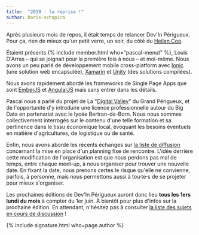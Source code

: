```yaml
---
title:  "2019 : la reprise !"
author: boris-schapira
---
```


Après plusieurs mois de repos, il était temps de relancer Dev'In Périgueux. Pour ça, rien de mieux qu'un petit verre, un soir, du côté du [Heilan Coo](https://goo.gl/maps/k5ZHkELMGkr).

Étaient présents {% include member.html who="pascal-menut" %}, Louis D'Arras – qui se joignait pour la première fois à nous – et moi-même. Nous avons un peu parlé de développement mobile cross-platform avec [Ionic](https://ionicframework.com/) (une solution web encapsulée), [Xamarin](https://visualstudio.microsoft.com/xamarin/) et [Unity](https://unity3d.com/learn/tutorials/topics/mobile-touch/mobile-development) (des solutions compilées). 

Nous avons rapidement abordé les frameworks de <span lang="en">Single Page Apps</span> que sont [EmberJS](https://emberjs.com/) et [AngularJS](https://angularjs.org/) mais sans entrer dans les détails.

Pascal nous a parlé du projet de La "[Digital Valley](https://www.entreprendre-agglo-perigueux.com/2017_p-607/digital-valley-la-transformation-numerique-a-portee-de-main_p-617)" du Grand Périgueux, et de l'opportunité d'y introduire une licence professionnelle autour du Big Data en partenariat avec le lycée Bertran-de-Born. Nous nous sommes collectivement interrogés sur le contenu d'une telle formation et sa pertinence dans le tissu économique local, évoquant les besoins éventuels en matière d'agricultures, de logistique ou de santé.

Enfin, nous avons abordé les récents échanges sur [la liste de diffusion](/nous-rejoindre/) concernant la mise en place d'un planning fixe de rencontre. L'idée derrière cette modification de l'organisation est que nous perdons pas mal de temps, entre chaque meet-up, à nous organiser pour trouver une nouvelle date. En fixant la date, nous prenons certes le risque qu'elle ne convienne, parfois, à personne, mais nous permettons aussi à tou·te·s de se projeter pour mieux s'organiser.

Les prochaines éditions de Dev'In Périgueux auront donc lieu **tous les 1ers lundi du mois** à compter du 1er juin. À bientôt pour plus d'infos sur la prochaine édition. En attendant, n'hésitez pas à consulter [la liste des sujets en cours de discussion](/themes/) !

{% include signature.html who=page.author %}
